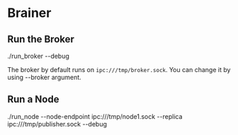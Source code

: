 # Brainer

## Run the Broker

./run_broker --debug

The broker by default runs on `ipc:///tmp/broker.sock`. You can change it by using --broker argument.

## Run a Node

./run_node --node-endpoint ipc:///tmp/node1.sock --replica ipc:///tmp/publisher.sock --debug
